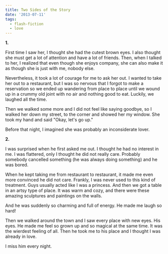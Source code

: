 ```yaml
---
title: Two Sides of the Story
date: '2013-07-11'
tags:
  - flash-fiction
  - love
---
```


**1.**

First time I saw her, I thought she had the cutest brown eyes. I also thought
she must get a lot of attention and have a lot of friends. Then, when I talked
to her, I realized that even though she enjoys company, she can also make it as
though she is just with me, nobody else.

<!-- truncate -->

Nevertheless, it took a lot of courage for me to ask her out. I wanted to take
her out to a restaurant, but I was so nervous that I forgot to make a
reservation so we ended up wandering from place to place until we wound up in a
crummy old joint with no air and nothing good to eat. Luckily, we laughed all
the time.

Then we walked some more and I did not feel like saying goodbye, so I walked her
down my street, to the corner and showed her my window. She took my hand and
said "Okay, let's go up."

Before that night, I imagined she was probably an inconsiderate lover.

**2.**

I was surprised when he first asked me out. I thought he had no interest in me.
I was flattered, only I thought he did not really care. Probably somebody
cancelled something (he was always doing something) and he was bored.

When he kept taking me from restaurant to restaurant, it made me even more
convinced he did not care. Frankly, I was never used to this kind of treatment.
Guys usually acted like I was a princess. And then we got a table in an artsy
type of place. It was warm and cozy, and there were these amazing sculptures and
paintings on the walls.

And he was suddenly so charming and full of energy. He made me laugh so hard!

Then we walked around the town and I saw every place with new eyes. His eyes. He
made me feel so grown up and so magical at the same time. It was the wierdest
feeling of all. Then he took me to his place and I thought I was already in
love.

I miss him every night.
